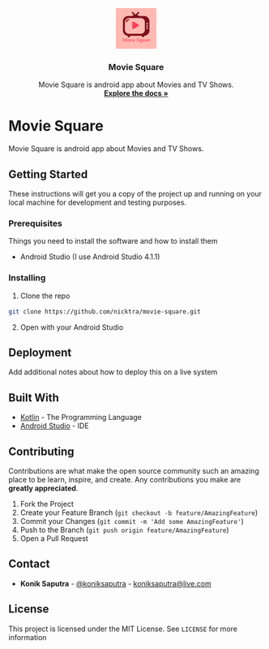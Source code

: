 <p align="center">
  <a href="https://github.com/nicktra/movie-square">
    <img src="app/src/main/res/drawable/icon.png" alt="Logo" width="80" height="80">
  </a>

  <h3 align="center">Movie Square</h3>

  <p align="center">
    Movie Square is android app about Movies and TV Shows.
    <br />
    <a href="https://github.com/nicktra/movie-square"><strong>Explore the docs »</strong></a>
  </p>
</p>

# Movie Square

Movie Square is android app about Movies and TV Shows.

## Getting Started

These instructions will get you a copy of the project up and running on your local machine for development and testing purposes.

### Prerequisites

Things you need to install the software and how to install them

* Android Studio (I use Android Studio 4.1.1)

### Installing

1. Clone the repo
```sh
git clone https://github.com/nicktra/movie-square.git
```
2. Open with your Android Studio

## Deployment

Add additional notes about how to deploy this on a live system

## Built With

* [Kotlin](https://kotlinlang.org/) - The Programming Language
* [Android Studio](https://developer.android.com/studio) - IDE

## Contributing

Contributions are what make the open source community such an amazing place to be learn, inspire, and create. Any contributions you make are **greatly appreciated**.

1. Fork the Project
2. Create your Feature Branch (`git checkout -b feature/AmazingFeature`)
3. Commit your Changes (`git commit -m 'Add some AmazingFeature'`)
4. Push to the Branch (`git push origin feature/AmazingFeature`)
5. Open a Pull Request

## Contact

* **Konik Saputra** - [@koniksaputra](https://twitter.com/koniksaputra) - koniksaputra@live.com

## License

This project is licensed under the MIT License. See `LICENSE` for more information